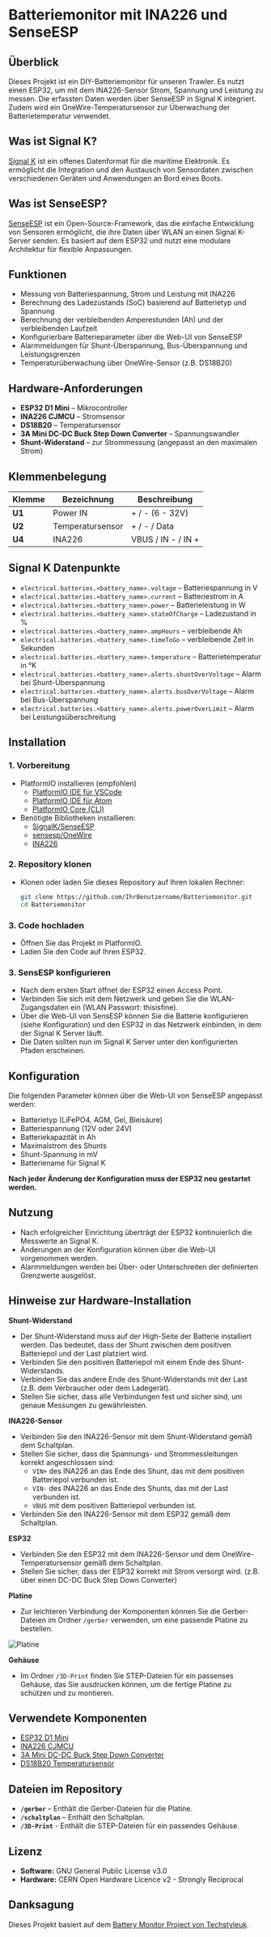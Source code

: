 # Batteriemonitor mit INA226 und SenseESP

## Überblick
Dieses Projekt ist ein DIY-Batteriemonitor für unseren Trawler. Es nutzt einen ESP32, um mit dem INA226-Sensor Strom, Spannung und Leistung zu messen. Die erfassten Daten werden über SenseESP in Signal K integriert. Zudem wird ein OneWire-Temperatursensor zur Überwachung der Batterietemperatur verwendet.

## Was ist Signal K?
[Signal K](https://signalk.org/) ist ein offenes Datenformat für die maritime Elektronik. Es ermöglicht die Integration und den Austausch von Sensordaten zwischen verschiedenen Geräten und Anwendungen an Bord eines Boots.

## Was ist SenseESP?
[SenseESP](https://github.com/SignalK/SensESP) ist ein Open-Source-Framework, das die einfache Entwicklung von Sensoren ermöglicht, die ihre Daten über WLAN an einen Signal K-Server senden. Es basiert auf dem ESP32 und nutzt eine modulare Architektur für flexible Anpassungen.

## Funktionen
- Messung von Batteriespannung, Strom und Leistung mit INA226
- Berechnung des Ladezustands (SoC) basierend auf Batterietyp und Spannung
- Berechnung der verbleibenden Amperestunden (Ah) und der verbleibenden Laufzeit
- Konfigurierbare Batterieparameter über die Web-UI von SenseESP
- Alarmmeldungen für Shunt-Überspannung, Bus-Überspannung und Leistungsgrenzen
- Temperaturüberwachung über OneWire-Sensor (z.B. DS18B20)

## Hardware-Anforderungen
- **ESP32 D1 Mini** – Mikrocontroller
- **INA226 CJMCU** – Stromsensor
- **DS18B20** – Temperatursensor
- **3A Mini DC-DC Buck Step Down Converter** – Spannungswandler
- **Shunt-Widerstand** – zur Strommessung (angepasst an den maximalen Strom)

## Klemmenbelegung
| Klemme | Bezeichnung         | Beschreibung            |
|--------|---------------------|-------------------------|
| **U1** | Power IN           | + / - (6 - 32V)        |
| **U2** | Temperatursensor   | + / - / Data           |
| **U4** | INA226             | VBUS / IN - / IN +     |

## Signal K Datenpunkte
- `electrical.batteries.<battery_name>.voltage` – Batteriespannung in V
- `electrical.batteries.<battery_name>.current` – Batteriestrom in A
- `electrical.batteries.<battery_name>.power` – Batterieleistung in W
- `electrical.batteries.<battery_name>.stateOfCharge` – Ladezustand in %
- `electrical.batteries.<battery_name>.ampHours` – verbleibende Ah
- `electrical.batteries.<battery_name>.timeToGo` – verbleibende Zeit in Sekunden
- `electrical.batteries.<battery_name>.temperature` – Batterietemperatur in °K
- `electrical.batteries.<battery_name>.alerts.shuntOverVoltage` – Alarm bei Shunt-Überspannung
- `electrical.batteries.<battery_name>.alerts.busOverVoltage` – Alarm bei Bus-Überspannung
- `electrical.batteries.<battery_name>.alerts.powerOverLimit` – Alarm bei Leistungsüberschreitung

## Installation
### 1. Vorbereitung
- PlatformIO installieren (empfohlen)
  - [PlatformIO IDE für VSCode](https://platformio.org/install/ide?install=vscode)
  - [PlatformIO IDE für Atom](https://platformio.org/install/ide?install=atom)
  - [PlatformIO Core (CLI)](https://docs.platformio.org/en/latest/core/installation.html)
- Benötigte Bibliotheken installieren:
  - [SignalK/SenseESP](https://github.com/SignalK/SensESP)
  - [sensesp/OneWire](https://github.com/SensESP/OneWire)
  - [INA226](https://github.com/RobTillaart/INA226)

### 2. Repository klonen
- Klonen oder laden Sie dieses Repository auf Ihren lokalen Rechner:
  ```sh
  git clone https://github.com/IhrBenutzername/Batteriemonitor.git
  cd Batteriemonitor
  ```

### 3. Code hochladen
- Öffnen Sie das Projekt in PlatformIO.
- Laden Sie den Code auf Ihren ESP32.

### 3. SensESP konfigurieren
- Nach dem ersten Start öffnet der ESP32 einen Access Point.
- Verbinden Sie sich mit dem Netzwerk und geben Sie die WLAN-Zugangsdaten ein (WLAN Passwort: thisisfine).
- Über die Web-UI von SensESP können Sie die Batterie konfigurieren (siehe Konfiguration) und den ESP32 in das Netzwerk einbinden, in dem der Signal K Server läuft.
- Die Daten sollten nun im Signal K Server unter den konfigurierten Pfaden erscheinen.

## Konfiguration
Die folgenden Parameter können über die Web-UI von SenseESP angepasst werden:
- Batterietyp (LiFePO4, AGM, Gel, Bleisäure)
- Batteriespannung (12V oder 24V)
- Batteriekapazität in Ah
- Maximalstrom des Shunts
- Shunt-Spannung in mV
- Batteriename für Signal K

**Nach jeder Änderung der Konfiguration muss der ESP32 neu gestartet werden.**

## Nutzung
- Nach erfolgreicher Einrichtung überträgt der ESP32 kontinuierlich die Messwerte an Signal K.
- Änderungen an der Konfiguration können über die Web-UI vorgenommen werden.
- Alarmmeldungen werden bei Über- oder Unterschreiten der definierten Grenzwerte ausgelöst.

## Hinweise zur Hardware-Installation
**Shunt-Widerstand**
- Der Shunt-Widerstand muss auf der High-Seite der Batterie installiert werden. Das bedeutet, dass der Shunt zwischen dem positiven Batteriepol und der Last platziert wird.
- Verbinden Sie den positiven Batteriepol mit einem Ende des Shunt-Widerstands.
- Verbinden Sie das andere Ende des Shunt-Widerstands mit der Last (z.B. dem Verbraucher oder dem Ladegerät).
- Stellen Sie sicher, dass alle Verbindungen fest und sicher sind, um genaue Messungen zu gewährleisten.

**INA226-Sensor**
- Verbinden Sie den INA226-Sensor mit dem Shunt-Widerstand gemäß dem Schaltplan.
- Stellen Sie sicher, dass die Spannungs- und Strommessleitungen korrekt angeschlossen sind:
  - `VIN+` des INA226 an das Ende des Shunt, das mit dem positiven Batteriepol verbunden ist.
  - `VIN-` des INA226 an das Ende des Shunts, das mit der Last verbunden ist.
  - `VBUS` mit dem positiven Batteriepol verbunden ist.
- Verbinden Sie den INA226-Sensor mit dem ESP32 gemäß dem Schaltplan.

**ESP32**
- Verbinden Sie den ESP32 mit dem INA226-Sensor und dem OneWire-Temperatursensor gemäß dem Schaltplan.
- Stellen Sie sicher, dass der ESP32 korrekt mit Strom versorgt wird. (z.B. über einen DC-DC Buck Step Down Converter)

**Platine**
- Zur leichteren Verbindung der Komponenten können Sie die Gerber-Dateien im Ordner `/gerber` verwenden, um eine passende Platine zu bestellen.

![Platine](pic/platine.jpeg)

**Gehäuse**
- Im Ordner `/3D-Print` finden Sie STEP-Dateien für ein passenses Gehäuse, das Sie ausdrucken können, um die fertige Platine zu schützen und zu montieren.

## Verwendete Komponenten
- [ESP32 D1 Mini](https://de.aliexpress.com/item/1005006267267848.html)
- [INA226 CJMCU](https://de.aliexpress.com/item/1005001972537281.html)
- [3A Mini DC-DC Buck Step Down Converter](https://de.aliexpress.com/item/1005005505907937.html)
- [DS18B20 Temperatursensor](https://de.aliexpress.com/item/1005005488542048.html)

## Dateien im Repository
- **`/gerber`** – Enthält die Gerber-Dateien für die Platine.
- **`/schaltplan`** – Enthält den Schaltplan.
- **`/3D-Print`** - Enthält die STEP-Dateien für ein passendes Gehäuse.

## Lizenz
- **Software:** GNU General Public License v3.0
- **Hardware:** CERN Open Hardware Licence v2 - Strongly Reciprocal

## Danksagung
Dieses Projekt basiert auf dem [Battery Monitor Project von Techstyleuk](https://github.com/Techstyleuk/SensESP_3_Battery_Monitor).
